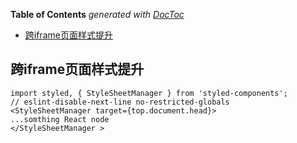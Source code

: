 <!-- START doctoc generated TOC please keep comment here to allow auto update -->
<!-- DON'T EDIT THIS SECTION, INSTEAD RE-RUN doctoc TO UPDATE -->
**Table of Contents**  *generated with [DocToc](https://github.com/thlorenz/doctoc)*

- [跨iframe页面样式提升](#%E8%B7%A8iframe%E9%A1%B5%E9%9D%A2%E6%A0%B7%E5%BC%8F%E6%8F%90%E5%8D%87)

<!-- END doctoc generated TOC please keep comment here to allow auto update -->

## 跨iframe页面样式提升

	import styled, { StyleSheetManager } from 'styled-components';
  	// eslint-disable-next-line no-restricted-globals
    <StyleSheetManager target={top.document.head}>
	...somthing React node
	</StyleSheetManager >